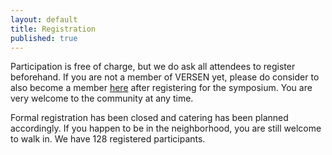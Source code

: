 ```yaml
---
layout: default
title: Registration
published: true
---
```


Participation is free of charge, but we do ask all attendees to register beforehand. If you are not a member of VERSEN yet, please do consider to also become a member [here](http://www.versen.nl/users/new) after registering for the symposium. You are very welcome to the community at any time.

Formal registration has been closed and catering has been planned accordingly. If you happen to be in the neighborhood, you are still welcome to walk in. We have 128 registered participants.

<!--
Please register using the form below:

<iframe src="https://docs.google.com/forms/d/e/1FAIpQLSec4s7ndpwHrHzJm28wNkr4-Ds3fUSap-7bWOIs6OrK8A5j_g/viewform?embedded=true" width="640" height="1252" frameborder="0" marginheight="0" marginwidth="0">Loading…</iframe> -->
